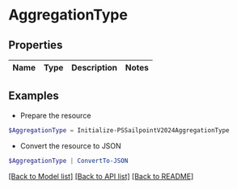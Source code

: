 # AggregationType
## Properties

Name | Type | Description | Notes
------------ | ------------- | ------------- | -------------

## Examples

- Prepare the resource
```powershell
$AggregationType = Initialize-PSSailpointV2024AggregationType 
```

- Convert the resource to JSON
```powershell
$AggregationType | ConvertTo-JSON
```

[[Back to Model list]](../README.md#documentation-for-models) [[Back to API list]](../README.md#documentation-for-api-endpoints) [[Back to README]](../README.md)

